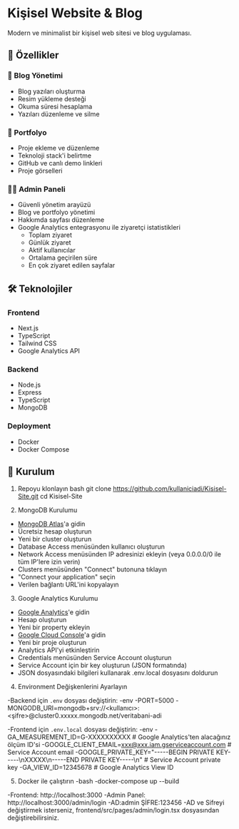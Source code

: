 # Kişisel Website & Blog

Modern ve minimalist bir kişisel web sitesi ve blog uygulaması.

## 🚀 Özellikler

### 📝 Blog Yönetimi
- Blog yazıları oluşturma
- Resim yükleme desteği
- Okuma süresi hesaplama
- Yazıları düzenleme ve silme

### 💼 Portfolyo
- Proje ekleme ve düzenleme
- Teknoloji stack'i belirtme
- GitHub ve canlı demo linkleri
- Proje görselleri

### 👨‍💻 Admin Paneli
- Güvenli yönetim arayüzü
- Blog ve portfolyo yönetimi
- Hakkımda sayfası düzenleme
- Google Analytics entegrasyonu ile ziyaretçi istatistikleri
  - Toplam ziyaret
  - Günlük ziyaret
  - Aktif kullanıcılar
  - Ortalama geçirilen süre
  - En çok ziyaret edilen sayfalar

## 🛠️ Teknolojiler

### Frontend
- Next.js
- TypeScript
- Tailwind CSS
- Google Analytics API

### Backend
- Node.js
- Express
- TypeScript
- MongoDB

### Deployment
- Docker
- Docker Compose

## 🚀 Kurulum

1. Repoyu klonlayın
bash
git clone https://github.com/kullaniciadi/Kisisel-Site.git
cd Kisisel-Site


2. MongoDB Kurulumu
- [MongoDB Atlas](https://www.mongodb.com/cloud/atlas)'a gidin
- Ücretsiz hesap oluşturun
- Yeni bir cluster oluşturun
- Database Access menüsünden kullanıcı oluşturun
- Network Access menüsünden IP adresinizi ekleyin (veya 0.0.0.0/0 ile tüm IP'lere izin verin)
- Clusters menüsünden "Connect" butonuna tıklayın
- "Connect your application" seçin
- Verilen bağlantı URL'ini kopyalayın

3. Google Analytics Kurulumu
- [Google Analytics](https://analytics.google.com/)'e gidin
- Hesap oluşturun
- Yeni bir property ekleyin
- [Google Cloud Console](https://console.cloud.google.com/)'a gidin
- Yeni bir proje oluşturun
- Analytics API'yi etkinleştirin
- Credentials menüsünden Service Account oluşturun
- Service Account için bir key oluşturun (JSON formatında)
- JSON dosyasındaki bilgileri kullanarak .env.local dosyasını doldurun

4. Environment Değişkenlerini Ayarlayın

-Backend için `.env` dosyası değiştirin:
-env
-PORT=5000
-MONGODB_URI=mongodb+srv://<kullanıcı>:<şifre>@cluster0.xxxxx.mongodb.net/veritabani-adi


-Frontend için `.env.local` dosyası değiştirin:
-env
-GA_MEASUREMENT_ID=G-XXXXXXXXXX # Google Analytics'ten alacağınız ölçüm ID'si
-GOOGLE_CLIENT_EMAIL=xxx@xxx.iam.gserviceaccount.com # Service Account email
-GOOGLE_PRIVATE_KEY="-----BEGIN PRIVATE KEY-----\nXXXXX\n-----END PRIVATE KEY-----\n" # Service Account private key
-GA_VIEW_ID=12345678 # Google Analytics View ID

5. Docker ile çalıştırın
-bash
-docker-compose up --build

-Frontend: http://localhost:3000
-Admin Panel: http://localhost:3000/admin/login
-AD:admin ŞİFRE:123456
-AD ve Sifreyi değiştirmek isterseniz, frontend/src/pages/admin/login.tsx dosyasından değiştirebilirsiniz.
